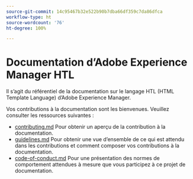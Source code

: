 ```yaml
---
source-git-commit: 14c95467b32e522b90b7dba66df359c7da86dfca
workflow-type: ht
source-wordcount: '76'
ht-degree: 100%

---
```

# Documentation d’Adobe Experience Manager HTL

Il s’agit du référentiel de la documentation sur le langage HTL (HTML Template Language) d’Adobe Experience Manager.

Vos contributions à la documentation sont les bienvenues. Veuillez consulter les ressources suivantes :

* [contributing.md](contributing.md) Pour obtenir un aperçu de la contribution à la documentation.
* [guidelines.md](guidelines.md) Pour obtenir une vue d’ensemble de ce qui est attendu dans les contributions et comment composer vos contributions à la documentation.
* [code-of-conduct.md](code-of-conduct.md) Pour une présentation des normes de comportement attendues à mesure que vous participez à ce projet de documentation.
